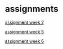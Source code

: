 # assignments

[assignment week 2](https://github.com/Dimitri98/assigments/blob/master/Assignment_week_2%20(3).ipynb)

[assignment week 5](https://github.com/Dimitri98/assigments/blob/master/Assignment_week_5%20programming%20totaal%20versie.ipynb)

[assignment week 6](https://github.com/Dimitri98/assigments/blob/master/assignment4%20week%206.ipynb)
